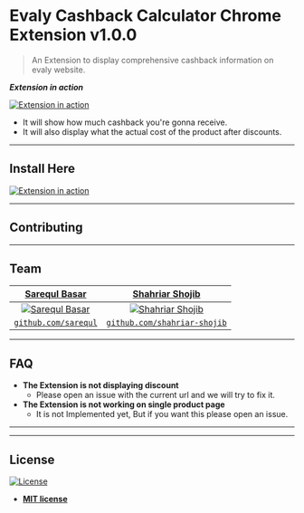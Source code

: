 # Evaly Cashback Calculator Chrome Extension v1.0.0

> An Extension to display comprehensive cashback information on evaly website.


***Extension in action***

[![Extension in action](https://i.imgur.com/OXKj2a0.png)]()

- It will show how much cashback you're gonna receive.  
- It will also display what the actual cost of the product after discounts.

---


## Install Here
[![Extension in action](https://developer.chrome.com/webstore/images/ChromeWebStore_BadgeWBorder_v2_206x58.png)]()


---

## Contributing

---

## Team

| <a href="https://github.com/sarequl" target="_blank">Sarequl Basar</a> | <a href="https://github.com/shahriar-shojib" target="_blank">Shahriar Shojib</a> |
| :---: |:---:| 
| [![Sarequl Basar](https://secure.gravatar.com/avatar/ed26e867c9b13775c932cf3a0990e606?size=200)](https://github.com/sarequl)    | [![Shahriar Shojib](https://secure.gravatar.com/avatar/d21df5395ba182cd1045d52ebc404c25?s=200)](https://github.com/shahriar-shojib) | 
| <a href="https://github.com/sarequl" target="_blank">`github.com/sarequl`</a> | <a href="https://github.com/shahriar-shojib" target="_blank">`github.com/shahriar-shojib`</a> |

---

## FAQ

- **The Extension is not displaying discount**
    - Please open an issue with the current url and we will try to fix it.
- **The Extension is not working on single product page**
    - It is not Implemented yet, But if you want this please open an issue.
---

---

## License

[![License](http://img.shields.io/:license-mit-blue.svg?style=flat-square)](http://badges.mit-license.org)

- **[MIT license](http://opensource.org/licenses/mit-license.php)**
